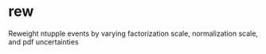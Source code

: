 rew
===

Reweight ntupple events by varying factorization scale, normalization scale, and pdf uncertainties
